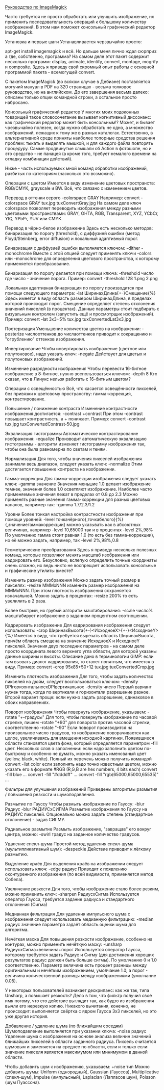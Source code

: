 [Руководство по ImageMagick](https://zalinux.ru/?p=7544) 

Часто требуется не просто обработать или улучшить изображение, но применить последовательность операций к большому количеству изображений. В этом нам поможет консольный графический редактор ImageMagick.


Установка и первые шаги
Устанавливается черзвычайно просто:

apt-get install imagemagick
и всё. Но дальше меня лично ждал сюрприз: а где, собственно, программа? На самом деле этот пакет содержит несколько программ: display, animate, identify, convert, montage, mogrify и composite. Здесь я приведу свой скромный опыт работы с основной программой пакета - всемогущей convert.

С пакетом ImageMagick (во всяком случае в Дебиане) поставляется могучий мануал в PDF на 320 страницах - весьма толковое руководство, но на английском. До его завершения весьма далеко: описаны только опции командной строки, а остальное просто набросано.

Консольный графический редактор
У многих моих подоконных товарищей такое словосочетание вызывает когнитивный диссонанс: как графический редактор может быть консольным!? Может, и бывает чрезвычайно полезен, когда нужно обработать не одно, а множество изображений, лежащих к тому же в разных каталогах. Естественно, в альтернативной среде приняты наиболее топорные средства решения проблем: тыкать и выделять мышкой, и для каждого файла повторять процедуру. Самые продвинутые слышали об Action в фотошопе, но и это средство - не панацея (а кроме того, требует немалого времени на отладку комбинации действий).

Ниже - часть используемых мной команд обработки изображений, разбитых по категориям (насколько это возможно).


Операции с цветом
Имеется в виду изменение цветовых пространств: RGB/CMYK, grayscale и BW. Всё, что связано с изменением цветов.

Перевод в оттенки серого
-colorspace GRAY
Например: convert -colorspace GRAY tux.jpg tuxConvertGray.jpg
На самом деле ключ colorspace позволяет переводить изображения между разными цветовыми пространствами: GRAY, OHTA, RGB, Transparent, XYZ, YCbCr, YIQ, YPbPr, YUV или CMYK.


Перевод в чёрно-белое изображение
Здесь есть несколько методов: бинаризация по порогу (threshold), с диффузией ошибки (метод Floyd/Steinberg, error diffusion) и локальный адаптивный порог.

Бинаризация с диффузией ошибки выполняется ключом:
-dither
-monochrome
Вместе с этой опцией следует применять ключи -colors или -monochrome для определения цветового пространства, к которому применяется преобразование.

Бинаризация по порогу делается при помощи ключа:
-threshold число
где число - значение порога.
Пример: convert -threshold 128 1.png 2.png

Локальная адаптивная бинаризация по порогу производится при помощи следующего параметра:
-lat ШиринаxДлина{+-}Смещение{%}
Здесь имеется в виду область размером ШиринаxДлина, в пределах которой происходит порог. Смещение определяет степень отклонения значений пикселей (в процентах). Данные параметры стоит подбирать с визуальным контролем (запустить ещё и просмотрщик изображений).
Пример: convert -lat 3x3+5% tux.jpg tuxConvertedLat3x3.jpg


Постеризация
Уменьшение количества цветов на изображении:
-posterize числооттенков
до числаоттенков приводит к сокращению и "огрублению" оттенков изображения.


Инвертирование
Чтобы инвертировать изображение (цветное или полутоновое), надо указать ключ:
-negate
Действует для цветых и полутоновых изображений.


Изменение разрядности изображения
Чтобы перевести 16-битное изображение в 8-битное, нужно воспользоваться ключом:
-depth 8
Кто сказал, что в Линукс нельзя работать с 16-битным цветом?

Операции с освещённостью
Всё, что касается освещённости пикселей, без привязки к цветовому пространству: гамма-коррекция, контрастирование.

Повышение / понижение контраста
Изменение контрастности изображения достигается:
-contrast
+contrast
При этом -contrast повышает контрастность, а + понижает.
Пример: convert -contrast tux.jpg tuxConvertedContrast-50.jpg


Эквализация гистограммы
Автоматическое контрастирование изображения:
-equalize
Производит автоматическую эквализацию гистограммы - алгоритм изменяет гистограмму изображения так, чтобы она была равномерна по светам и теням.


Нормализация
Для того, чтобы значения пикселей изображения занимали весь диапазон, следует указать ключ:
-normalize
Этим достигается повышение контраста на изображении.


Гамма-коррекция
Для гамма-коррекции изображения следует указать ключ:
-gamma значение
Значения меньшие 1.0 делают изображение темнее, значения более 1.0 осветляют изображение. Наиболее часто применяемые значения лежат в пределах от 0.8 до 2.3
Можно применять разные значения гамма-коррекции для разных цветовых каналов, например так: -gamma 1.7/2.3/1.2


Уровни
Более тонкая настройка контрастности изображения при помощи уровней:
-level точкачёрного{,точкабелого}{%}{,значениегаммакоррекции}
можно указывать как в абсоютных величинах, например -level 10,65000 так и в процентах -level 2%,98%
По умолчанию гамма стоит равная 1.0 (то есть без гамма-коррекции), но её можно задать, например, так -level 2%,98%,0.8



Геометрические преобразования
Здесь я приведу несколько полезных команд, которые позволяют менять масштаб изображения или кадрировать его. Безусловно, вслепую определить точные координаты очень сложно, но ведь никто не воспрещает использовать консольные и графические утилиты вместе?


Изменить размер изображения
Можно задать точный размер в пикселях:
-resize MMMxNNN
изменить размер изображения на MMMxNNN. При этом плотность изображения сохраняется изначальной.
Можно задать в процентах:
-resize 200%
то есть увелилить в 2 раза.

Более быстрый, но грубый алгоритм маштабирования:
-scale число%
масштабирует изображение в заданном процентном соотношении.


Кадрировать изображение
Для кадрирования изображения следует использовать:
-crop ШиринаxВысота{+-}<ИсходноеХ>{+-}<ИсходноеY>{%}
Имеется в виду, что требуется вырезать область ШиринахВысота, причём область смещена на значение ИсходноеХ и ИсходноеY пикселей. Значения двух последних параметров - на самом деле просто координата левого верхнего угла области, для которой указаны данные ширины и высоты. Описание дано в терминологии GiMP: если там вызвать диалог кадрирования, то станет понятным, что имеется в виду.
Пример: convert -crop 95x85+50+12 tux.jpg tuxConvertedCrop.jpg


Изменить плотность изображения
Для того, чтобы задать количество пикселей на дюйм, следует воспользоваться ключом:
-density DPIгоризонтальноеxDPIвертикальное
-density число
Первый вариант нужен тогда, когда по вертикали и горизонтали разрешение разное. Второй вариант проще: если нужно задать разрешение, одинаковое в обоих направлениях.


Поворот изображения
Чтобы повернуть изображение, указываем:
-rotate "+-градусы"
Для того, чтобы повернуть изображение по часовой стрелке, пишем -rotate "+90" для поворота против часовой стрелки, соответственно -rotate "-90"
Если поворот производится на произвольное число градусов, то изображение поворачивается как целое, увеличиваясь для вмещения исходной картинки. Появившиеся области становятся цвета фона, который определяется параметром -fill цвет.
Несколько слов о заполнении:
если надо заполнить цветом по-быстрому и особенно не думать, можно указать именованый цвет (yellow, black, white). Полный их перечень можно получить командой convert -list color
если заполнять надо точно известным цветом, можно указать его в формате #RGB (R,G,B are hex numbers, 4 bits each)
convert -fill blue ...
convert -fill "#ddddff" ...
convert -fill "rgb(65000,65000,65535)" ...




Фильтры для улучшения изображений
Приведены алгоритмы размытия / повышения резкости и шумоподавления.

Размытие по Гауссу
Чтобы размыть изображение по Гауссу:
-blur Радиус
-blur РАДИУСxСИГМА
Размытие изображения по Гауссу на РАДИУС пикселей. Опционально можно задать степень (стандартное отклонение) - задав СИГМУ.


Радиальное размытие
Размыть изображение, "завращав" его вокруг центра, можно:
-swirl градус
на заданное количество градусов.


Удаление спекл-шума
Простой метод удаления спекл-шума (мультипликативный шум):
-despeckle
Действие приводит к лёгкому размытию.


Выделение краёв
Для выделения краёв на изображении следует использовать ключ:
-edge радиус
Приводит к появлению оконтуренного изображения (по всей видимости, применяется метод Собела).


Увеличение резкости
Для того, чтобы изображение стало более резким, можно применить ключ:
-sharpen РадиусxСигма
Используется оператор Гаусса, требуется задание радиуса и стандартного отклонения (Сигма)


Медианная фильтрация
Для удаления импульсного шума с изображения следует использовать медианную фильтрацию:
-median радиус
значение параметра задаёт область оценки шума для алгоритма.


Нечёткая маска
Для повышения резкости изображение, особенно на контурах, можно применить нечёткую маску:
-unsharp РадиусxСигма+величина+порог
Используется оператор Гаусса, которому требуется задать Радиус и Сигму (для достижения хороших результатов радиус должен быть больше сигмы). По умолчанию 0 и 1.0 соответственно.
Параметр величина есть процент разницы между оригинальным и нечётким изображением, умолчание 1.0, а порог - величина количественной разницы между изображениями (умолчание 0.05).

У некоторых пользователей возникает дескрипанс: как же так, типа Unsharp, а повышает резкость? Дело в том, что фильтр получил своё имя потому, что его действие выглядит так, как будто из изображения вычли его нерезкую копию. Никакого вычитания, конечно, не происходит: выполняется свёртка с ядром Гаусса 3х3 пикселей, но это уже другая история.

Добавление / удаление шума (по ближайшим соседям)
Шумоподавление выполняется при указании ключа:
-noise радиус
Удаление шума с изображения на основе анализа величин значений ближайших пикселей в области заданного радиуса. Пиксель считается шумовым и заменяется на среднее по области, если и только если значение пикселя является максимумом или минимумом в данной области.

Чтобы добавить шум к изображению, указываем:
+noise тип
Можно добавить шумы: Uniform (однородный), Gaussian (Гауссов), Multiplicative (спекл-шум), Impulse (импульсный), Laplacian (Лапласов шум), Poisson (шум Пуассона).
